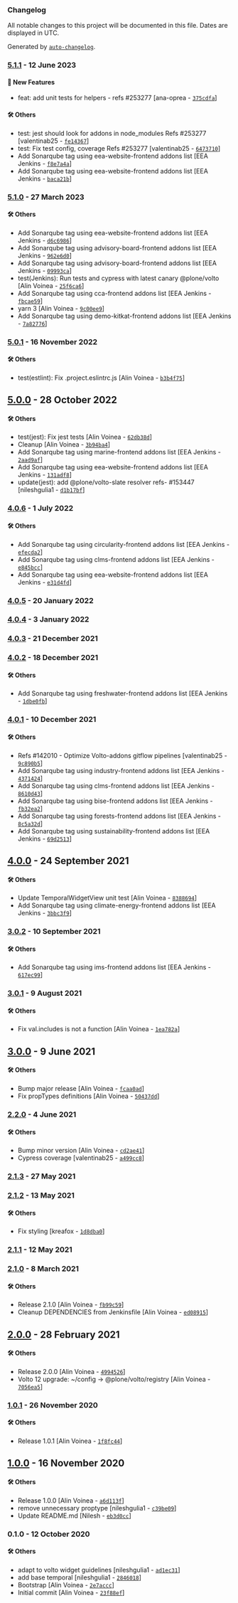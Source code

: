 ### Changelog

All notable changes to this project will be documented in this file. Dates are displayed in UTC.

Generated by [`auto-changelog`](https://github.com/CookPete/auto-changelog).

### [5.1.1](https://github.com/eea/volto-widget-temporal-coverage/compare/5.1.0...5.1.1) - 12 June 2023

#### :rocket: New Features

- feat: add unit tests for helpers - refs #253277 [ana-oprea - [`375cdfa`](https://github.com/eea/volto-widget-temporal-coverage/commit/375cdfae404a610763c7dcd6381c7d77259880bd)]

#### :hammer_and_wrench: Others

- test: jest should look for addons in node_modules Refs #253277 [valentinab25 - [`fe14367`](https://github.com/eea/volto-widget-temporal-coverage/commit/fe143676527a51c253404df3edd3810f879db4d9)]
- test: Fix test config, coverage Refs #253277 [valentinab25 - [`6473710`](https://github.com/eea/volto-widget-temporal-coverage/commit/6473710161954b2b310915dab47a69febfea51a7)]
- Add Sonarqube tag using eea-website-frontend addons list [EEA Jenkins - [`f8e7a4a`](https://github.com/eea/volto-widget-temporal-coverage/commit/f8e7a4aadc1570f6c5b89e15a7da71ec828319e1)]
- Add Sonarqube tag using eea-website-frontend addons list [EEA Jenkins - [`baca21b`](https://github.com/eea/volto-widget-temporal-coverage/commit/baca21be9b5c83a6a77bf65115c285476dbc2b8a)]
### [5.1.0](https://github.com/eea/volto-widget-temporal-coverage/compare/5.0.1...5.1.0) - 27 March 2023

#### :hammer_and_wrench: Others

- Add Sonarqube tag using eea-website-frontend addons list [EEA Jenkins - [`d6c6986`](https://github.com/eea/volto-widget-temporal-coverage/commit/d6c69863932a0b3ae3ade85e19c9fb1b7dc497b6)]
- Add Sonarqube tag using advisory-board-frontend addons list [EEA Jenkins - [`962e6d0`](https://github.com/eea/volto-widget-temporal-coverage/commit/962e6d0aaa8d0ed8ea35fee3ec6827ae02618d11)]
- Add Sonarqube tag using advisory-board-frontend addons list [EEA Jenkins - [`09993ca`](https://github.com/eea/volto-widget-temporal-coverage/commit/09993ca5abbbcaa2ffce434148951727dd0c562f)]
- test(Jenkins): Run tests and cypress with latest canary @plone/volto [Alin Voinea - [`25f6ca6`](https://github.com/eea/volto-widget-temporal-coverage/commit/25f6ca6d7d41a969a9845e71591f5bbc20c9a1e8)]
- Add Sonarqube tag using cca-frontend addons list [EEA Jenkins - [`fbcae59`](https://github.com/eea/volto-widget-temporal-coverage/commit/fbcae59de6a62967401af18fb1403c27f39dc74b)]
- yarn 3 [Alin Voinea - [`9c00ee9`](https://github.com/eea/volto-widget-temporal-coverage/commit/9c00ee9e921c67849e3004ecbe412e08a5a49ba6)]
- Add Sonarqube tag using demo-kitkat-frontend addons list [EEA Jenkins - [`7a82776`](https://github.com/eea/volto-widget-temporal-coverage/commit/7a827766a917a8768bd734227dae843d9ce8897b)]
### [5.0.1](https://github.com/eea/volto-widget-temporal-coverage/compare/5.0.0...5.0.1) - 16 November 2022

#### :hammer_and_wrench: Others

- test(estlint): Fix .project.eslintrc.js [Alin Voinea - [`b3b4f75`](https://github.com/eea/volto-widget-temporal-coverage/commit/b3b4f75f557fac482f69d3c5ec06ce2fef356704)]
## [5.0.0](https://github.com/eea/volto-widget-temporal-coverage/compare/4.0.6...5.0.0) - 28 October 2022

#### :hammer_and_wrench: Others

- test(jest): Fix jest tests [Alin Voinea - [`62db38d`](https://github.com/eea/volto-widget-temporal-coverage/commit/62db38df23b5835e28167a6c58239f5fa7d5ecb1)]
- Cleanup [Alin Voinea - [`3b94ba4`](https://github.com/eea/volto-widget-temporal-coverage/commit/3b94ba407cce0f72baba92b159f79b4dc0ae7ea2)]
- Add Sonarqube tag using marine-frontend addons list [EEA Jenkins - [`2aad9af`](https://github.com/eea/volto-widget-temporal-coverage/commit/2aad9afc04afe37df914877b79c6c66d5836b972)]
- Add Sonarqube tag using eea-website-frontend addons list [EEA Jenkins - [`131adf8`](https://github.com/eea/volto-widget-temporal-coverage/commit/131adf85ba2d534ac92b56a4a958aa0360c5e050)]
- update(jest): add @plone/volto-slate resolver refs- #153447 [nileshgulia1 - [`d1b17bf`](https://github.com/eea/volto-widget-temporal-coverage/commit/d1b17bff235073a80679e51ef5883252b88284b8)]
### [4.0.6](https://github.com/eea/volto-widget-temporal-coverage/compare/4.0.5...4.0.6) - 1 July 2022

#### :hammer_and_wrench: Others

- Add Sonarqube tag using circularity-frontend addons list [EEA Jenkins - [`efecda2`](https://github.com/eea/volto-widget-temporal-coverage/commit/efecda2d665d526791629f727abf7f72c345d328)]
- Add Sonarqube tag using clms-frontend addons list [EEA Jenkins - [`e845bcc`](https://github.com/eea/volto-widget-temporal-coverage/commit/e845bcc3b57d0eb75ca904dd92f220dd813ab183)]
- Add Sonarqube tag using eea-website-frontend addons list [EEA Jenkins - [`e31d4fd`](https://github.com/eea/volto-widget-temporal-coverage/commit/e31d4fd1907592770f45fc3315465db78b95e311)]
### [4.0.5](https://github.com/eea/volto-widget-temporal-coverage/compare/4.0.4...4.0.5) - 20 January 2022

### [4.0.4](https://github.com/eea/volto-widget-temporal-coverage/compare/4.0.3...4.0.4) - 3 January 2022

### [4.0.3](https://github.com/eea/volto-widget-temporal-coverage/compare/4.0.2...4.0.3) - 21 December 2021

### [4.0.2](https://github.com/eea/volto-widget-temporal-coverage/compare/4.0.1...4.0.2) - 18 December 2021

#### :hammer_and_wrench: Others

- Add Sonarqube tag using freshwater-frontend addons list [EEA Jenkins - [`1dbe0fb`](https://github.com/eea/volto-widget-temporal-coverage/commit/1dbe0fb9282730bf27ec7f8bbfa8adc0e6d0e026)]
### [4.0.1](https://github.com/eea/volto-widget-temporal-coverage/compare/4.0.0...4.0.1) - 10 December 2021

#### :hammer_and_wrench: Others

- Refs #142010 - Optimize Volto-addons gitflow pipelines [valentinab25 - [`9c890b5`](https://github.com/eea/volto-widget-temporal-coverage/commit/9c890b54735cd21552716b7850f296b7f78c8bf7)]
- Add Sonarqube tag using industry-frontend addons list [EEA Jenkins - [`4371424`](https://github.com/eea/volto-widget-temporal-coverage/commit/437142462619c72eb7c6d3a47d9ff92b33c7380b)]
- Add Sonarqube tag using clms-frontend addons list [EEA Jenkins - [`8610d43`](https://github.com/eea/volto-widget-temporal-coverage/commit/8610d43fb3fa4646729823d0ec8a1a2c7e0786d7)]
- Add Sonarqube tag using bise-frontend addons list [EEA Jenkins - [`fb32ea2`](https://github.com/eea/volto-widget-temporal-coverage/commit/fb32ea296ca1f3926744e84a290e2d789c803a67)]
- Add Sonarqube tag using forests-frontend addons list [EEA Jenkins - [`8c5a32d`](https://github.com/eea/volto-widget-temporal-coverage/commit/8c5a32dd6eebe672fd263a3771b31e5e11c32bc9)]
- Add Sonarqube tag using sustainability-frontend addons list [EEA Jenkins - [`69d2513`](https://github.com/eea/volto-widget-temporal-coverage/commit/69d2513d49bb9384a8a9f219411c2acb9659b19e)]
## [4.0.0](https://github.com/eea/volto-widget-temporal-coverage/compare/3.0.2...4.0.0) - 24 September 2021

#### :hammer_and_wrench: Others

- Update TemporalWidgetView unit test [Alin Voinea - [`8388694`](https://github.com/eea/volto-widget-temporal-coverage/commit/8388694a2152fcbccbffceeb3c10d3c5247870f7)]
- Add Sonarqube tag using climate-energy-frontend addons list [EEA Jenkins - [`3bbc3f9`](https://github.com/eea/volto-widget-temporal-coverage/commit/3bbc3f9e29b5457ec7b9120d73b697d5e4b570ce)]
### [3.0.2](https://github.com/eea/volto-widget-temporal-coverage/compare/3.0.1...3.0.2) - 10 September 2021

#### :hammer_and_wrench: Others

- Add Sonarqube tag using ims-frontend addons list [EEA Jenkins - [`617ec99`](https://github.com/eea/volto-widget-temporal-coverage/commit/617ec993e3374903b4566c49b86ddb5b1630b113)]
### [3.0.1](https://github.com/eea/volto-widget-temporal-coverage/compare/3.0.0...3.0.1) - 9 August 2021

#### :hammer_and_wrench: Others

- Fix val.includes is not a function [Alin Voinea - [`1ea782a`](https://github.com/eea/volto-widget-temporal-coverage/commit/1ea782a84a5e8b955271a7af22d2821ed8f0c267)]
## [3.0.0](https://github.com/eea/volto-widget-temporal-coverage/compare/2.2.0...3.0.0) - 9 June 2021

#### :hammer_and_wrench: Others

- Bump major release [Alin Voinea - [`fcaa0ad`](https://github.com/eea/volto-widget-temporal-coverage/commit/fcaa0ada7bf4d5075d00b2baca4bc0cde572bef1)]
- Fix propTypes definitions [Alin Voinea - [`50437dd`](https://github.com/eea/volto-widget-temporal-coverage/commit/50437dd23357be77473f65ccaf4aa80596605073)]
### [2.2.0](https://github.com/eea/volto-widget-temporal-coverage/compare/2.1.3...2.2.0) - 4 June 2021

#### :hammer_and_wrench: Others

- Bump minor version [Alin Voinea - [`cd2ae41`](https://github.com/eea/volto-widget-temporal-coverage/commit/cd2ae415137344e05ce8d7e291e4cf06a86c2b14)]
- Cypress coverage [valentinab25 - [`a499cc8`](https://github.com/eea/volto-widget-temporal-coverage/commit/a499cc878fdd010854458bf1bbbeba9d0d214d96)]
### [2.1.3](https://github.com/eea/volto-widget-temporal-coverage/compare/2.1.2...2.1.3) - 27 May 2021

### [2.1.2](https://github.com/eea/volto-widget-temporal-coverage/compare/2.1.1...2.1.2) - 13 May 2021

#### :hammer_and_wrench: Others

- Fix styling [kreafox - [`1d8dba0`](https://github.com/eea/volto-widget-temporal-coverage/commit/1d8dba05f2527d932b11c563b6c267dd337d5493)]
### [2.1.1](https://github.com/eea/volto-widget-temporal-coverage/compare/2.1.0...2.1.1) - 12 May 2021

### [2.1.0](https://github.com/eea/volto-widget-temporal-coverage/compare/2.0.0...2.1.0) - 8 March 2021

#### :hammer_and_wrench: Others

- Release 2.1.0 [Alin Voinea - [`fb99c59`](https://github.com/eea/volto-widget-temporal-coverage/commit/fb99c59147aaeed2f5bbbf4f673fe861ce492e8c)]
- Cleanup DEPENDENCIES from Jenkinsfile [Alin Voinea - [`ed08915`](https://github.com/eea/volto-widget-temporal-coverage/commit/ed08915c79c00f1cd73f82dcb78f6592c87c4c8f)]
## [2.0.0](https://github.com/eea/volto-widget-temporal-coverage/compare/1.0.1...2.0.0) - 28 February 2021

#### :hammer_and_wrench: Others

- Release 2.0.0 [Alin Voinea - [`4994526`](https://github.com/eea/volto-widget-temporal-coverage/commit/499452606cd62e7efee546fe55d72666162e62b9)]
- Volto 12 upgrade: ~/config -&gt; @plone/volto/registry [Alin Voinea - [`7056ea5`](https://github.com/eea/volto-widget-temporal-coverage/commit/7056ea5dcc2ede7b9deb153e30124bdc7bd32e7d)]
### [1.0.1](https://github.com/eea/volto-widget-temporal-coverage/compare/1.0.0...1.0.1) - 26 November 2020

#### :hammer_and_wrench: Others

- Release 1.0.1 [Alin Voinea - [`1f8fc44`](https://github.com/eea/volto-widget-temporal-coverage/commit/1f8fc44fd993b9511e748b893f143f0a29919c9f)]
## [1.0.0](https://github.com/eea/volto-widget-temporal-coverage/compare/0.1.0...1.0.0) - 16 November 2020

#### :hammer_and_wrench: Others

- Release 1.0.0 [Alin Voinea - [`a6d113f`](https://github.com/eea/volto-widget-temporal-coverage/commit/a6d113f0d7b06c629d0c9c0eda4e507d76a1908f)]
- remove unnecessary proptype [nileshgulia1 - [`c39be09`](https://github.com/eea/volto-widget-temporal-coverage/commit/c39be0915b2987afdbf2e5b17a7292ab42c51eb3)]
- Update README.md [Nilesh - [`eb3d0cc`](https://github.com/eea/volto-widget-temporal-coverage/commit/eb3d0cc0b771b51bc27e8caca2963c756dedecf8)]
### 0.1.0 - 12 October 2020

#### :hammer_and_wrench: Others

- adapt to volto widget guidelines [nileshgulia1 - [`ad1ec31`](https://github.com/eea/volto-widget-temporal-coverage/commit/ad1ec31e88ecc6edfcb06bf7f5a5b569d6884aae)]
- add base temporal [nileshgulia1 - [`2846018`](https://github.com/eea/volto-widget-temporal-coverage/commit/284601801b209b72be50a1e6d54fdefe5d742b6f)]
- Bootstrap [Alin Voinea - [`2e7accc`](https://github.com/eea/volto-widget-temporal-coverage/commit/2e7accc77e8903dd1fdb856f0544637d800d38de)]
- Initial commit [Alin Voinea - [`23f88ef`](https://github.com/eea/volto-widget-temporal-coverage/commit/23f88efc99f111417bdd5498c8100239cafd1537)]

